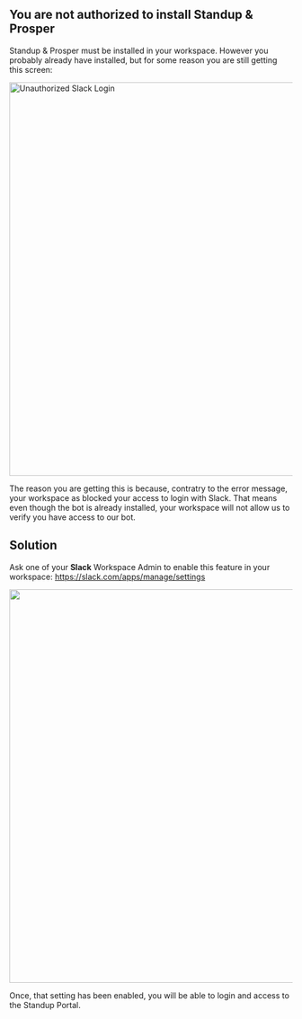 ## You are not authorized to install Standup & Prosper

Standup & Prosper must be installed in your workspace. However you probably already have installed, but for some reason you are still getting this screen:

<img src="https://github.com/Standup-and-Prosper/Standup-and-Prosper-FAQ/assets/5056218/bcb9b553-a6d8-4f3b-8caf-8878c363da55" width="700px" alt="Unauthorized Slack Login">

The reason you are getting this is because, contratry to the error message, your workspace as blocked your access to login with Slack. That means even though the bot is already installed, your workspace will not allow us to verify you have access to our bot.

## Solution
Ask one of your **Slack** Workspace Admin to enable this feature in your workspace: https://slack.com/apps/manage/settings

<img src="https://github.com/Standup-and-Prosper/Standup-and-Prosper-FAQ/assets/5056218/dda409fa-8892-44b0-b351-0f906d0afef2" width="700px">

Once, that setting has been enabled, you will be able to login and access to the Standup Portal.
